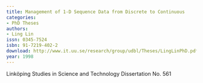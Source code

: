 ```yaml
---
title: Management of 1-D Sequence Data from Discrete to Continuous
categories:
- PhD Theses
authors:
- Ling Lin
issn: 0345-7524
isbn: 91-7219-402-2
download: http://www.it.uu.se/research/group/udbl/Theses/LingLinPhD.pdf
year: 1998
---
```


Linköping Studies in Science and Technology Dissertation No. 561
